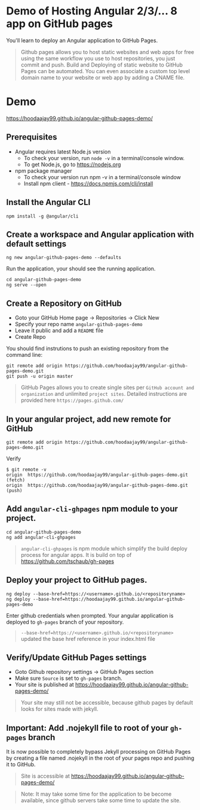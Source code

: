 # Demo of Hosting Angular 2/3/... 8 app on GitHub pages

You'll learn to deploy an Angular application to GitHub Pages.

> Github pages allows you to host static websites and web apps for free using the same workflow you use to host repositories, you just commit and push. Build and Deploying of static website to GitHub Pages can be automated. You can even associate a custom top level domain name to your website or web app by adding a CNAME file.

# Demo

https://hoodaajay99.github.io/angular-github-pages-demo/

## Prerequisites
- Angular requires latest Node.js version
  - To check your version, run `node -v` in a terminal/console window.
  - To get Node.js, go to https://nodejs.org
- npm package manager
  - To check your version run npm -v in a terminal/console window
  - Install npm client - https://docs.npmjs.com/cli/install
  
## Install the Angular CLI

```shell
npm install -g @angular/cli
```

## Create a workspace and Angular application with default settings

```
ng new angular-github-pages-demo --defaults
```

Run the application, your should see the running application.

```
cd angular-github-pages-demo
ng serve --open
```


## Create a Repository on GitHub

- Goto your GitHub Home page -> Repositories -> Click New
- Specify your repo name `angular-github-pages-demo`
- Leave it public and add a `README` file
- Create Repo

You should find instrutions to push an existing repository from the command line:

```
git remote add origin https://github.com/hoodaajay99/angular-github-pages-demo.git
git push -u origin master
```
> GitHub Pages allows you to create single sites per `GitHub account and organization` and unlimited `project sites`. Detailed instructions are provided here `https://pages.github.com/` 

## In your angular project, add new remote for GitHub

```
git remote add origin https://github.com/hoodaajay99/angular-github-pages-demo.git
```

Verify

```
$ git remote -v
origin	https://github.com/hoodaajay99/angular-github-pages-demo.git (fetch)
origin	https://github.com/hoodaajay99/angular-github-pages-demo.git (push)
```

## Add `angular-cli-ghpages` npm module to your project. 

```
cd angular-github-pages-demo
ng add angular-cli-ghpages
```

> `angular-cli-ghpages` is npm module which simplify the build deploy process for angular apps. It is build on top of https://github.com/tschaub/gh-pages

## Deploy your project to GitHub pages.

```
ng deploy --base-href=https://<username>.github.io/<repositoryname>
ng deploy --base-href=https://hoodaajay99.github.io/angular-github-pages-demo
```

Enter github credentials when prompted.
Your angular application is deployed to `gh-pages` branch of your repository.

> `--base-href=https://<username>.github.io/<repositoryname>` updated the base href reference in your index.html file

## Verify/Update GitHub Pages settings

- Goto Github repository settings -> GitHub Pages section
- Make sure `Source` is set to `gh-pages` branch. 
- Your site is published at https://hoodaajay99.github.io/angular-github-pages-demo/

> Your site may still not be accessible, because github pages by default looks for sites made with jekyll.


## **Important:** Add .nojekyll file to root of your `gh-pages` branch

It is now possible to completely bypass Jekyll processing on GitHub Pages by creating a file named .nojekyll in the root of your pages repo and pushing it to GitHub.

> Site is accessible at https://hoodaajay99.github.io/angular-github-pages-demo/

> Note: It may take some time for the application to be become available, since github servers take some time to update the site.
